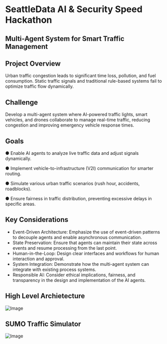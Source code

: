 # SeattleData AI & Security Speed Hackathon
## Multi-Agent System for Smart Traffic Management
## Project Overview
Urban traffic congestion leads to significant time loss, pollution, and fuel consumption. Static
traffic signals and traditional rule-based systems fail to optimize traffic flow dynamically.

## Challenge
Develop a multi-agent system where AI-powered traffic lights, smart vehicles, and drones
collaborate to manage real-time traffic, reducing congestion and improving emergency vehicle
response times.

## Goals
● Enable AI agents to analyze live traffic data and adjust signals dynamically.

● Implement vehicle-to-infrastructure (V2I) communication for smarter routing.

● Simulate various urban traffic scenarios (rush hour, accidents, roadblocks).

● Ensure fairness in traffic distribution, preventing excessive delays in specific areas.


## Key Considerations
- Event-Driven Architecture: Emphasize the use of event-driven patterns to decouple agents and enable asynchronous communication. 
- State Preservation: Ensure that agents can maintain their state across events and resume processing from the last point. 
- Human-in-the-Loop: Design clear interfaces and workflows for human interaction and approval. 
- System Integration: Demonstrate how the multi-agent system can integrate with existing process systems. 
- Responsible AI: Consider ethical implications, fairness, and transparency in the design and implementation of the AI agents.

## High Level Archietecture
![Image](https://github.com/user-attachments/assets/f5950e30-776c-4601-ab7d-e83590128a93)

## SUMO Traffic Simulator
![Image](https://github.com/user-attachments/assets/8371cf5d-94f5-4ebc-b051-83adc326c48e)

